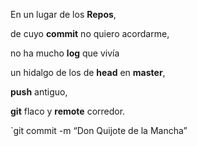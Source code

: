 ﻿En un lugar de los **Repos**, de cuyo **commit** no quiero acordarme, no ha mucho **log** que vivía un hidalgo de los de **head** en **master**, **push** antiguo, **git** flaco y **remote** corredor. `git commit -m “Don Quijote de la Mancha”